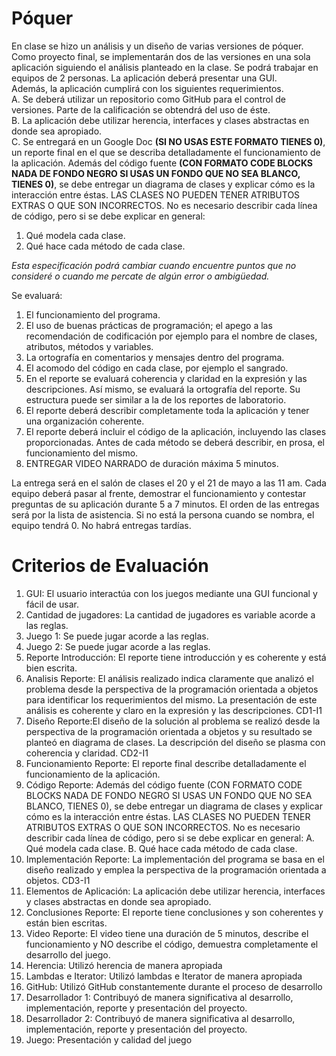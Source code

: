 # Póquer

En clase se hizo un análisis y un diseño de varias versiones de póquer. Como proyecto final, se implementarán dos de las versiones en una sola aplicación 
siguiendo el análisis planteado en la clase. Se podrá trabajar en equipos de 2 personas. La aplicación deberá presentar una GUI.  
Además, la aplicación cumplirá con los siguientes requerimientos.  
A. Se deberá utilizar un repositorio como GitHub para el control de versiones. Parte de la calificación se obtendrá del uso de éste.  
B. La aplicación debe utilizar herencia, interfaces y clases abstractas en donde sea apropiado.  
C. Se entregará en un Google Doc **(SI NO USAS ESTE FORMATO TIENES 0)**, un reporte final en el que se describa detalladamente 
el funcionamiento de la aplicación. Además del código fuente **(CON FORMATO CODE BLOCKS NADA DE FONDO NEGRO  SI USAS UN FONDO QUE NO SEA BLANCO, TIENES 0)**, 
se debe entregar un diagrama de clases y explicar cómo es la interacción entre éstas. LAS CLASES NO PUEDEN TENER ATRIBUTOS EXTRAS O QUE SON INCORRECTOS. 
No es necesario describir cada línea de código, pero si se debe explicar en general:  
1. Qué modela cada clase.
2. Qué hace cada método de cada clase.  

*Esta especificación podrá cambiar cuando encuentre puntos que no consideré o cuando me percate de algún error o ambigüedad.*  

Se evaluará:
1. El funcionamiento del programa.
2. El uso de buenas prácticas de programación; el apego a las recomendación de codificación por ejemplo para el nombre de clases, atributos, métodos y variables.
3. La ortografía en comentarios y mensajes dentro del programa.
4. El acomodo del código en cada clase, por ejemplo el sangrado.
5. En el reporte se evaluará coherencia y claridad en la expresión y las descripciones. Así mismo, se evaluará la ortografía del reporte. Su estructura puede ser similar a la de los reportes de laboratorio. 
6. El reporte deberá describir completamente toda la aplicación y tener una organización coherente.
7. El reporte deberá incluir el código de la aplicación, incluyendo las clases proporcionadas. Antes de cada método se deberá describir, en prosa, el funcionamiento del mismo.
8. ENTREGAR VIDEO NARRADO de duración máxima 5 minutos.  

La entrega será en el salón de clases el 20 y el 21 de mayo a las 11 am. Cada equipo deberá pasar al frente, demostrar el funcionamiento y 
contestar preguntas de su aplicación durante 5 a 7 minutos. El orden de las entregas será por la lista de asistencia. Si no está la persona 
cuando se nombra, el equipo tendrá 0. No habrá entregas tardías.


# Criterios de Evaluación
1. GUI: El usuario interactúa con los juegos mediante una GUI funcional y fácil de usar.
2. Cantidad de jugadores: La cantidad de jugadores es variable acorde a las reglas.
3. Juego 1: Se puede jugar acorde a las reglas.
4. Juego 2: Se puede jugar acorde a las reglas.
5. Reporte Introducción: El reporte tiene introducción y es coherente y está bien escrita.
6. Analisis Reporte: El análisis realizado indica claramente que analizó el problema desde la
   perspectiva de la programación orientada a objetos para identificar los requerimientos del mismo.
   La presentación de este análisis es coherente y claro en la expresión y las descripciones. CD1-I1  
7. Diseño Reporte:El diseño de la solución al problema se realizó desde la perspectiva de la programación
   orientada a objetos y su resultado se planteó en diagrama de clases. La descripción del diseño se plasma con coherencia y claridad. CD2-I1
8. Funcionamiento Reporte: El reporte final describe detalladamente el funcionamiento de la aplicación.
9. Código Reporte: Además del código fuente (CON FORMATO CODE BLOCKS
   NADA DE FONDO NEGRO SI USAS UN FONDO QUE NO SEA BLANCO, TIENES 0), se debe entregar
   un diagrama de clases y explicar cómo es la interacción entre éstas. LAS CLASES NO PUEDEN
   TENER ATRIBUTOS EXTRAS O QUE SON INCORRECTOS. No es necesario describir cada línea de código, pero si
   se debe explicar en general: A. Qué modela cada clase. B. Qué hace cada método de cada clase.
10. Implementación Reporte: La implementación del programa se basa en el diseño realizado y emplea la perspectiva de la programación orientada a objetos. CD3-I1
11. Elementos de Aplicación: La aplicación debe utilizar herencia, interfaces y clases abstractas en donde sea apropiado.
12. Conclusiones Reporte: El reporte tiene conclusiones y son coherentes y están bien escritas.
13. Video Reporte: El video tiene una duración de 5 minutos, describe el funcionamiento y NO describe el código, demuestra completamente el desarrollo del juego.
14. Herencia: Utilizó herencia de manera apropiada
15. Lambdas e Iterator: Utilizó lambdas e Iterator de manera apropiada
16. GitHub: Utilizó GitHub constantemente durante el proceso de desarrollo
17. Desarrollador 1: Contribuyó de manera significativa al desarrollo, implementación, reporte y presentación del proyecto.
18. Desarrollador 2: Contribuyó de manera significativa al desarrollo, implementación, reporte y presentación del proyecto.
19. Juego: Presentación y calidad del juego
